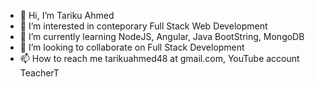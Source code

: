 - 👋 Hi, I’m Tariku Ahmed 
- 👀 I’m interested in conteporary Full Stack Web Development 
- 🌱 I’m currently learning  NodeJS, Angular, Java BootString, MongoDB
- 💞️ I’m looking to collaborate on Full Stack Development 
- 📫 How to reach me  tarikuahmed48 at gmail.com, YouTube account TeacherT

<!---
tahmed30/tahmed30 is a ✨ special ✨ repository because its `README.md` (this file) appears on your GitHub profile.
You can click the Preview link to take a look at your changes.
--->
